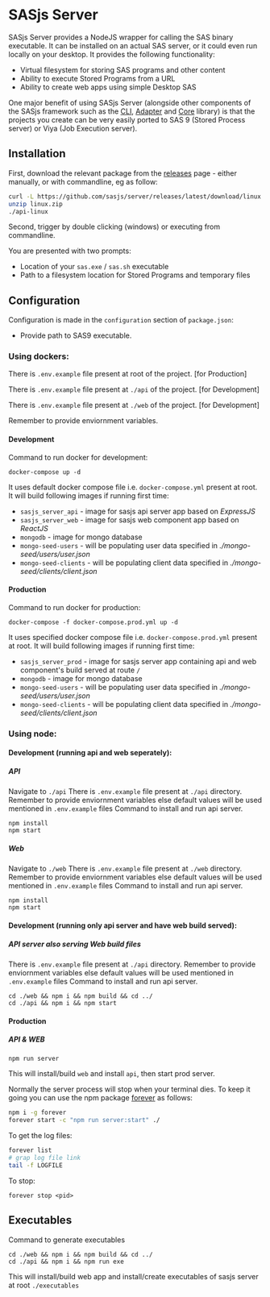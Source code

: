 # SASjs Server

SASjs Server provides a NodeJS wrapper for calling the SAS binary executable. It can be installed on an actual SAS server, or it could even run locally on your desktop. It provides the following functionality:

- Virtual filesystem for storing SAS programs and other content
- Ability to execute Stored Programs from a URL
- Ability to create web apps using simple Desktop SAS

One major benefit of using SASjs Server (alongside other components of the SASjs framework such as the [CLI](https://cli.sasjs.io), [Adapter](https://adapter.sasjs.io) and [Core](https://core.sasjs.io) library) is that the projects you create can be very easily ported to SAS 9 (Stored Process server) or Viya (Job Execution server).

## Installation

First, download the relevant package from the [releases](https://github.com/sasjs/server/releases) page - either manually, or with commandline, eg as follow:

```bash
curl -L https://github.com/sasjs/server/releases/latest/download/linux.zip > linux.zip
unzip linux.zip
./api-linux
```

Second, trigger by double clicking (windows) or executing from commandline.

You are presented with two prompts:

* Location of your `sas.exe` / `sas.sh` executable
* Path to a filesystem location for Stored Programs and temporary files

## Configuration

Configuration is made in the `configuration` section of `package.json`:

- Provide path to SAS9 executable.

### Using dockers:

There is `.env.example` file present at root of the project. [for Production]

There is `.env.example` file present at `./api` of the project. [for Development]

There is `.env.example` file present at `./web` of the project. [for Development]

Remember to provide enviornment variables.

#### Development

Command to run docker for development:

```
docker-compose up -d
```

It uses default docker compose file i.e. `docker-compose.yml` present at root.
It will build following images if running first time:

- `sasjs_server_api` - image for sasjs api server app based on _ExpressJS_
- `sasjs_server_web` - image for sasjs web component app based on _ReactJS_
- `mongodb` - image for mongo database
- `mongo-seed-users` - will be populating user data specified in _./mongo-seed/users/user.json_
- `mongo-seed-clients` - will be populating client data specified in _./mongo-seed/clients/client.json_

#### Production

Command to run docker for production:

```
docker-compose -f docker-compose.prod.yml up -d
```

It uses specified docker compose file i.e. `docker-compose.prod.yml` present at root.
It will build following images if running first time:

- `sasjs_server_prod` - image for sasjs server app containing api and web component's build served at route `/`
- `mongodb` - image for mongo database
- `mongo-seed-users` - will be populating user data specified in _./mongo-seed/users/user.json_
- `mongo-seed-clients` - will be populating client data specified in _./mongo-seed/clients/client.json_

### Using node:

#### Development (running api and web seperately):

##### API

Navigate to `./api`
There is `.env.example` file present at `./api` directory. Remember to provide enviornment variables else default values will be used mentioned in `.env.example` files
Command to install and run api server.

```
npm install
npm start
```

##### Web

Navigate to `./web`
There is `.env.example` file present at `./web` directory. Remember to provide enviornment variables else default values will be used mentioned in `.env.example` files
Command to install and run api server.

```
npm install
npm start
```

#### Development (running only api server and have web build served):

##### API server also serving Web build files

There is `.env.example` file present at `./api` directory. Remember to provide enviornment variables else default values will be used mentioned in `.env.example` files
Command to install and run api server.

```
cd ./web && npm i && npm build && cd ../
cd ./api && npm i && npm start
```

#### Production

##### API & WEB

```
npm run server
```

This will install/build `web` and install `api`, then start prod server.

Normally the server process will stop when your terminal dies. To keep it going you can use the npm package [forever](https://www.npmjs.com/package/forever) as follows:

```bash
npm i -g forever
forever start -c "npm run server:start" ./
```

To get the log files:
```bash
forever list
# grap log file link
tail -f LOGFILE
```

To stop:

```
forever stop <pid>
```

## Executables

Command to generate executables

```
cd ./web && npm i && npm build && cd ../
cd ./api && npm i && npm run exe
```

This will install/build web app and install/create executables of sasjs server at root `./executables`
